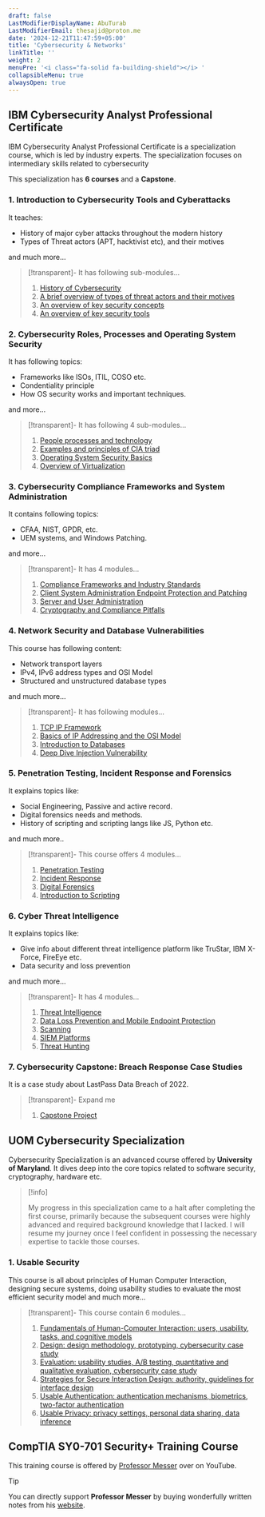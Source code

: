 ```yaml
---
draft: false
LastModifierDisplayName: AbuTurab
LastModifierEmail: thesajid@proton.me
date: '2024-12-21T11:47:59+05:00'
title: 'Cybersecurity & Networks'
linkTitle: ''
weight: 2
menuPre: '<i class="fa-solid fa-building-shield"></i> '
collapsibleMenu: true
alwaysOpen: true
---
```


## IBM Cybersecurity Analyst Professional Certificate

IBM Cybersecurity Analyst Professional Certificate is a specialization course, which is led by industry experts. The specialization focuses on intermediary skills related to cybersecurity

This specialization has **6 courses** and a **Capstone**.

### 1. Introduction to Cybersecurity Tools and Cyberattacks

It teaches:
- History of major cyber attacks throughout the modern history
- Types of Threat actors (APT, hacktivist etc), and their motives

and much more...

>[!transparent]- It has following sub-modules...
>
> 1. [History of Cybersecurity](/cybersecurity-and-networks/ibm-cybersecurity-analyst/intro-to-cybersecurity-tools-and-cyberattacks/history-of-cybersecurity)
> 2. [A brief overview of types of threat actors and their motives](/cybersecurity-and-networks/ibm-cybersecurity-analyst/intro-to-cybersecurity-tools-and-cyberattacks/a-brief-overview-of-types-of-actors-and-their-motives)
> 3. [An overview of key security concepts](/cybersecurity-and-networks/ibm-cybersecurity-analyst/intro-to-cybersecurity-tools-and-cyberattacks/an-overview-of-key-security-concepts)
> 4. [An overview of key security tools](/cybersecurity-and-networks/ibm-cybersecurity-analyst/intro-to-cybersecurity-tools-and-cyberattacks/an-overview-of-key-security-tools)

### 2. Cybersecurity Roles, Processes and Operating System Security

It has following topics:
- Frameworks like ISOs, ITIL, COSO etc.
- Condentiality principle
- How OS security works and important techniques.

and more...

>[!transparent]- It has following 4 sub-modules...
>
> 1. [People processes and technology](/cybersecurity-and-networks/ibm-cybersecurity-analyst/cybersecurity-roles-processes-and-os-security/people-processes-and-technology)
> 2. [Examples and principles of CIA triad](/cybersecurity-and-networks/ibm-cybersecurity-analyst/cybersecurity-roles-processes-and-os-security/examples-and-principles-of-cia-triad)
> 3. [Operating System Security Basics](/cybersecurity-and-networks/ibm-cybersecurity-analyst/cybersecurity-roles-processes-and-os-security/operating-system-security-basics)
> 4. [Overview of Virtualization](/cybersecurity-and-networks/ibm-cybersecurity-analyst/cybersecurity-roles-processes-and-os-security/overview-of-virtualization)

### 3. Cybersecurity Compliance Frameworks and System Administration

It contains following topics:
- CFAA, NIST, GPDR, etc.
- UEM systems, and Windows Patching.

and more...

> [!transparent]- It has 4 modules...
>
> 1. [Compliance Frameworks and Industry Standards](/cybersecurity-and-networks/ibm-cybersecurity-analyst/compliance-framework-and-sysadmin/compliance-frameworks-and-industry-standards)
> 2. [Client System Administration Endpoint Protection and Patching](/cybersecurity-and-networks/ibm-cybersecurity-analyst/compliance-framework-and-sysadmin/client-system-administration-endpoint-protection-and-patching)
> 3. [Server and User Administration](/cybersecurity-and-networks/ibm-cybersecurity-analyst/compliance-framework-and-sysadmin/server-and-user-administration)
> 4. [Cryptography and Compliance Pitfalls](/cybersecurity-and-networks/ibm-cybersecurity-analyst/compliance-framework-and-sysadmin/cryptography-and-compliance-pitfalls)

### 4. Network Security and Database Vulnerabilities

This course has following content:
- Network transport layers
- IPv4, IPv6 address types and OSI Model
- Structured and unstructured database types

and much more...

> [!transparent]- It has following modules...
> 
> 1. [TCP IP Framework](/cybersecurity-and-networks/ibm-cybersecurity-analyst/network-security-and-database-vuln/tcp-ip-framework)
> 2. [Basics of IP Addressing and the OSI Model](/cybersecurity-and-networks/ibm-cybersecurity-analyst/network-security-and-database-vuln/basics-of-ip-addressing-and-the-osi-model)
> 3. [Introduction to Databases](/cybersecurity-and-networks/ibm-cybersecurity-analyst/network-security-and-database-vuln/introduction-to-databases)
> 4. [Deep Dive Injection Vulnerability](/cybersecurity-and-networks/ibm-cybersecurity-analyst/network-security-and-database-vuln/deep-dive-injection-vulnerability)

### 5. Penetration Testing, Incident Response and Forensics

It explains topics like:
- Social Engineering, Passive and active record.
- Digital forensics needs and methods.
- History of scripting and scripting langs like JS, Python etc.

and much more..

>[!transparent]- This course offers 4 modules...
>
> 1. [Penetration Testing](/cybersecurity-and-networks/ibm-cybersecurity-analyst/pentest-ir-and-forensics/penetration-testing)
> 2. [Incident Response](/cybersecurity-and-networks/ibm-cybersecurity-analyst/pentest-ir-and-forensics/incident-response)
> 3. [Digital Forensics](/cybersecurity-and-networks/ibm-cybersecurity-analyst/pentest-ir-and-forensics/digital-forensics)
> 4. [Introduction to Scripting](/cybersecurity-and-networks/ibm-cybersecurity-analyst/pentest-ir-and-forensics/introduction-to-scripting)

### 6. Cyber Threat Intelligence

It explains topics like:
- Give info about different threat intelligence platform like TruStar, IBM X-Force, FireEye etc.
- Data security and loss prevention

and much more...

>[!transparent]- It has 4 modules...
>
> 1. [Threat Intelligence](/cybersecurity-and-networks/ibm-cybersecurity-analyst/cyber-threat-intelligence/threat-intelligence)
> 2. [Data Loss Prevention and Mobile Endpoint Protection](/cybersecurity-and-networks/ibm-cybersecurity-analyst/cyber-threat-intelligence/data-loss-prevention-and-mobile-endpoint-protection)
> 3. [Scanning](/cybersecurity-and-networks/ibm-cybersecurity-analyst/cyber-threat-intelligence/scanning)
> 4. [SIEM Platforms](/cybersecurity-and-networks/ibm-cybersecurity-analyst/cyber-threat-intelligence/siem-platforms)
> 5. [Threat Hunting](/cybersecurity-and-networks/ibm-cybersecurity-analyst/cyber-threat-intelligence/threat-hunting)

### 7. Cybersecurity Capstone: Breach Response Case Studies

It is a case study about LastPass Data Breach of 2022.

> [!transparent]- Expand me
>
> 1. [Capstone Project](/cybersecurity-and-networks/ibm-cybersecurity-analyst/cybersecurity-capstone/)

## UOM Cybersecurity Specialization

Cybersecurity Specialization is an advanced course offered by **University of Maryland**. It dives deep into the core topics related to software security, cryptography, hardware etc.

> [!info]
>
> My progress in this specialization came to a halt after completing the first course, primarily because the subsequent courses were highly advanced and required background knowledge that I lacked. I will resume my journey once I feel confident in possessing the necessary expertise to tackle those courses.

### 1. Usable Security

This course is all about principles of Human Computer Interaction, designing secure systems, doing usability studies to evaluate the most efficient security model and much more...

>[!transparent]- This course contain 6 modules...
> 
> 1. [Fundamentals of Human-Computer Interaction: users, usability, tasks, and cognitive models](/cybersecurity-and-networks/uom-cybersec-specialization/usable-security/fundamentals-of-humans-computer-interaction)
> 2. [Design: design methodology, prototyping, cybersecurity case study](/cybersecurity-and-networks/uom-cybersec-specialization/usable-security/usable-design)
> 3. [Evaluation: usability studies, A/B testing, quantitative and qualitative evaluation, cybersecurity case study](/cybersecurity-and-networks/uom-cybersec-specialization/usable-security/usable-evaluation)
> 4. [Strategies for Secure Interaction Design: authority, guidelines for interface design](/cybersecurity-and-networks/uom-cybersec-specialization/usable-security/strategies-for-secure-interaction-design)
> 5. [Usable Authentication: authentication mechanisms, biometrics, two-factor authentication](/cybersecurity-and-networks/uom-cybersec-specialization/usable-security/usable-authentication)
> 6. [Usable Privacy: privacy settings, personal data sharing, data inference](/cybersecurity-and-networks/uom-cybersec-specialization/usable-security/usable-privacy)

## CompTIA SY0-701 Security+ Training Course

This training course is offered by [Professor Messer](https://www.youtube.com/playlist?list=PLG49S3nxzAnl4QDVqK-hOnoqcSKEIDDuv) over on YouTube.

> [!TIP]
> You can directly support **Professor Messer** by buying wonderfully written notes from his [website](https://professormesser.link/701notes).